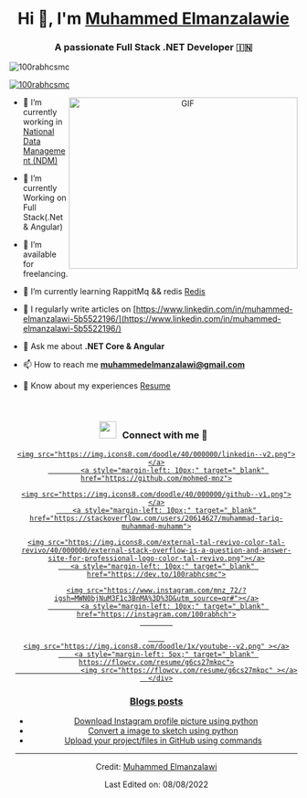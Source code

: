 <h1 align="center">Hi 👋, I'm <a href="https://100rabhcsmc.github.io/Me.io/" target="blank">
Muhammed Elmanzalawie</a></h1>
<h3 align="center">A passionate Full Stack .NET Developer &#127470;&#127475</h3>

<p align="left"> <img src="https://komarev.com/ghpvc/?username=100rabhcsmc&label=Profile%20views&color=0e75b6&style=flat" alt="100rabhcsmc" /> </p>

<p align="left"> <a href="https://www.linkedin.com/in/muhammed-elmanzalawi-5b5522196/" target="blank"><img src="https://img.shields.io/twitter/follow/100rabhcsmc?logo=twitter&style=for-the-badge" alt="100rabhcsmc" /></a> </p>

<a target="_blank" align="center">
  <img align="right" top="500" height="300" width="400" alt="GIF" src="https://media.giphy.com/media/SWoSkN6DxTszqIKEqv/giphy.gif">
</a>

- 🔭 I’m currently working in <a href="https://phoenix.tech/griffyn/" target="blank">National Data Management (NDM) </a>

- 🌱 I’m currently Working on Full Stack(.Net & Angular)

- 🤝 I’m available for freelancing.

- 🌱 I’m currently learning RappitMq && redis <a href="https://redis.io/" target="blank">Redis</a>

- 📝 I regularly write articles on [https://www.linkedin.com/in/muhammed-elmanzalawi-5b5522196/](https://www.linkedin.com/in/muhammed-elmanzalawi-5b5522196/)

- 💬 Ask me about **.NET Core & Angular**

- 📫 How to reach me **muhammedelmanzalawi@gmail.com**

- 📄 Know about my experiences <a href="https://flowcv.com/resume/g6cs27mkpc" target="blank">Resume</a>
<br/>
<h3 align="center" > <img src="https://media.giphy.com/media/iY8CRBdQXODJSCERIr/giphy.gif" width="30" height="30" style="margin-right: 10px;">Connect with me 🤝 </h3>

<p align="center">

 <div align="center"  class="icons-social" style="margin-left: 10px;">
        <a style="margin-left: 10px;"  target="_blank" href="https://www.linkedin.com/in/muhammed-elmanzalawi-5b5522196/">
			
	<img src="https://img.icons8.com/doodle/40/000000/linkedin--v2.png"></a>
        	<a style="margin-left: 10px;" target="_blank" href="https://github.com/mohmed-mnz">
	
	<img src="https://img.icons8.com/doodle/40/000000/github--v1.png"></a>
		<a style="margin-left: 10px;" target="_blank" href="https://stackoverflow.com/users/20614627/muhammad-tariq-muhammad-muhamm">
	
	<img src="https://img.icons8.com/external-tal-revivo-color-tal-revivo/40/000000/external-stack-overflow-is-a-question-and-answer-site-for-professional-logo-color-tal-revivo.png"></a>
	   <a style="margin-left: 10px;" target="_blank" href="https://dev.to/100rabhcsmc">
	
	<img src="https://www.instagram.com/mnz_72/?igsh=MWN0bjNuM3F1c3BnMA%3D%3D&utm_source=qr#"></a>
        	<a style="margin-left: 10px;" target="_blank" href="https://instagram.com/100rabhch">
			

		
	<img src="https://img.icons8.com/doodle/1x/youtube--v2.png" ></a>
		<a style="margin-left: 5px;" target="_blank" https://flowcv.com/resume/g6cs27mkpc">
					<img src="https://flowcv.com/resume/g6cs27mkpc" ></a>
      </div>

</p>

### Blogs posts

<!-- BLOG-POST-LIST:START -->

- [Download Instagram profile picture using python](https://dev.to/100rabhcsmc/instagram-profile-picture-download-using-python-n2j)
- [Convert a image to sketch using python](https://dev.to/100rabhcsmc/convert-a-image-to-sketch-using-python-3ip1)
- [Upload your project/files in GitHub using commands](https://dev.to/100rabhcsmc/upload-your-project-files-in-github-using-commands-1hn8)
<!-- BLOG-POST-LIST:END -->

---

Credit: [Muhammed Elmanzalawi](https://github.com/mohmed-mnz)

Last Edited on: 08/08/2022
